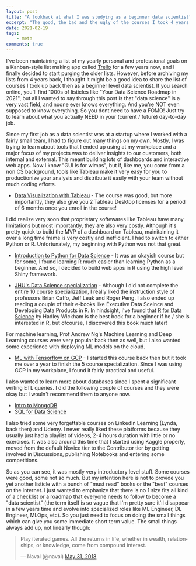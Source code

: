 ```yaml
---
layout: post
title: "A lookback at what I was studying as a beginner data scientist"
excerpt: "The good, the bad and the ugly of the courses I took 4 years back"
date: 2021-02-19
tags:
    - meta
comments: true
---
```



I've been maintaining a list of my yearly personal and professional goals on a Kanban-style list making app called [Trello](https://trello.com/) for a few years now, and I finally decided to start purging the older lists. However, before archiving my lists from 4 years back, I thought it might be a good idea to share the list of courses I took up back then as a beginner level data scientist. If you search online, you'll find 1000s of listicles like "Your Data Science Roadmap in 2021", but all I wanted to say through this post is that "data science" is a very vast field, and noone ever knows everything. And you're NOT even supposed to know everything. So you dont need to have a FOMO! Just try to learn about what you actually NEED in your (current / future) day-to-day job.   


Since my first job as a data scientist was at a startup where I worked with a fairly small team, I had to figure out many things on my own. Mostly, I was trying to learn about tools that I ended up using at my workplace and a major focus of my projects was to deliver insights to our customers, both internal and external. This meant building lots of dashboards and interactive web apps. Now I know "GUI is for wimps", but if, like me, you come from a non CS background, tools like Tableau make it very easy for you to productionize your analysis and distribute it easily with your team without much coding efforts. 

- [Data Visualization with Tableau](https://www.coursera.org/specializations/data-visualization) - The course was good, but more importantly, they also give you 2 Tableau Desktop licenses for a period of 6 months once you enroll in the course!

I did realize very soon that proprietary softewares like Tableau have many limitations but most importantly, they are also very costly. Although it's pretty quick to build the MVP of a dashboard on Tableau, mainitaining it over a long time frame is very costly and inefficient. I had to switch to either Python or R. Unfortunately, my beginning with Python was not that great.
- [Introduction to Python for Data Science](https://learning.edx.org/course/course-v1:Microsoft+DAT208x+3T2018/home) - It was an okayish course but for some, I found learning R much easier than learning Python as a beginner. And so, I decided to build web apps in R using the high level Shiny framework.

- [JHU's Data Science specialization](https://www.coursera.org/specializations/jhu-data-science) - Although I did not complete the entire 10 course specialization, I really liked the instruction style of professors Brian Caffo, Jeff Leak and Roger Peng. I also ended up reading a couple of their e-books like Executive Data Sceince and Developing Data Products in R. In hindsight, I've found that [R for Data Science](https://r4ds.had.co.nz/) by Hadley Wickham is the best book for a beginner if he / she is interested in R, but ofcourse, I discovered this book much later!


For machine learning, Prof Andrew Ng's Machine Learning and Deep Learning courses were very popular back then as well, but I also wanted some experience with deploying ML models on the cloud. 
- [ML with Tensorflow on GCP](https://www.coursera.org/specializations/machine-learning-tensorflow-gcp) - I started this course back then but it took me over a year to finish the 5 course specialization. Since I was using GCP in my workplace, I found it fairly practical and useful.

I also wanted to learn more about databases since I spent a significant writing ETL queries. I did the following couple of courses and they were okay but I wouln't recommend them to anyone now. 
- [Intro to MongoDB](https://www.coursera.org/learn/introduction-mongodb)
- [SQL for Data Science](https://www.coursera.org/learn/sql-data-science)


I also tried some very forgettable courses on LinkedIn Learning (Lynda, back then) and Udemy. I never really liked these platforms because they usually just had a playlist of videos, 2-4 hours duration with little or no exercises. It was also around this time that I started using Kaggle properly, moved from the default Novice tier to the Contributor tier by getting involved in Discussions, publishing Notebooks and entering some competitions. 

So as you can see, it was mostly very introductory level stuff. Some courses were good, some not so much. But my intention here is not to provide you yet another listicle with a bunch of "must read" books or the "best" courses on the internet. I just wanted to emphasize that there is no 1 size fits all kind of a checklist or a roadmap that everyone needs to follow to become a "data scientist" (the term itself is so vague that I'm pretty sure it'll disappear in a few years time and evolve into specialized roles like ML Engineer, DL Engineer, MLOps, etc). So you just need to focus on doing the small things which can give you some immediate short term value. The small things always add up, not linearly though:

<blockquote class="twitter-tweet"><p lang="en" dir="ltr">Play iterated games. All the returns in life, whether in wealth, relationships, or knowledge, come from compound interest.</p>&mdash; Naval (@naval) <a href="https://twitter.com/naval/status/1002103908947263488?ref_src=twsrc%5Etfw">May 31, 2018</a></blockquote> <script async src="https://platform.twitter.com/widgets.js" charset="utf-8"></script> 
